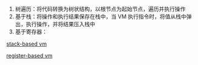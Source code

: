 1. 树遍历：将代码转换为树状结构，以根节点为起始节点，遍历并执行操作
2. 基于栈：将操作和执行结果保存在栈中，当 VM 执行指令时，将值从栈中弹出，执行操作，并将结果压入栈中
3. 基于寄存器：


[stack-based vm](https://dev.to/jimsy/building-a-stack-based-virtual-machine-5gkd)

[register-based vm](https://blog.subnetzero.io/post/building-language-vm-part-01/)
